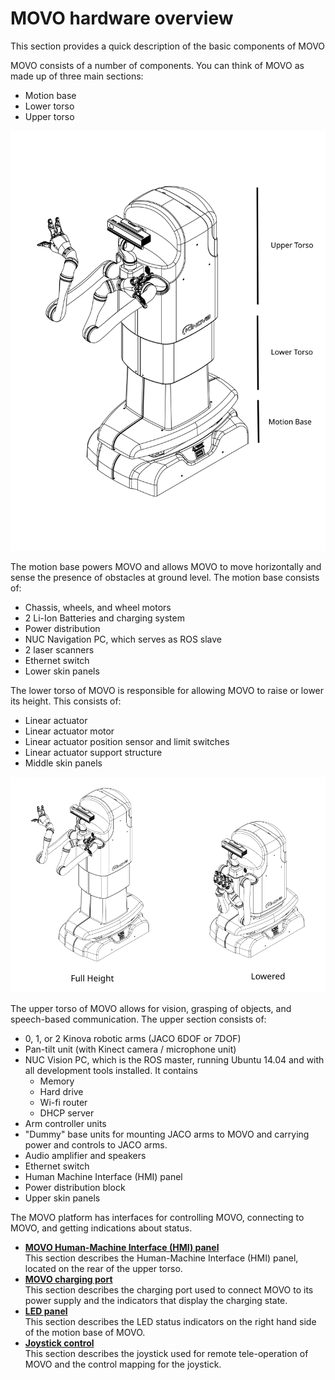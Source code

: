 # MOVO hardware overview

This section provides a quick description of the basic components of MOVO

MOVO consists of a number of components. You can think of MOVO as made up of three main sections:

-   Motion base
-   Lower torso
-   Upper torso

![](../Graphics/MOVO_sections.svg)

The motion base powers MOVO and allows MOVO to move horizontally and sense the presence of obstacles at ground level. The motion base consists of:

-   Chassis, wheels, and wheel motors
-   2 Li-Ion Batteries and charging system
-   Power distribution
-   NUC Navigation PC, which serves as ROS slave
-   2 laser scanners
-   Ethernet switch
-   Lower skin panels

The lower torso of MOVO is responsible for allowing MOVO to raise or lower its height. This consists of:

-   Linear actuator
-   Linear actuator motor
-   Linear actuator position sensor and limit switches
-   Linear actuator support structure
-   Middle skin panels

![](../Graphics/adustable_height.svg)

The upper torso of MOVO allows for vision, grasping of objects, and speech-based communication. The upper section consists of:

-   0, 1, or 2 Kinova robotic arms \(JACO 6DOF or 7DOF\)
-   Pan-tilt unit \(with Kinect camera / microphone unit\)
-   NUC Vision PC, which is the ROS master, running Ubuntu 14.04 and with all development tools installed. It contains
    -   Memory
    -   Hard drive
    -   Wi-fi router
    -   DHCP server
-   Arm controller units
-   "Dummy" base units for mounting JACO arms to MOVO and carrying power and controls to JACO arms.
-   Audio amplifier and speakers
-   Ethernet switch
-   Human Machine Interface \(HMI\) panel
-   Power distribution block
-   Upper skin panels

The MOVO platform has interfaces for controlling MOVO, connecting to MOVO, and getting indications about status.

-   **[MOVO Human-Machine Interface \(HMI\) panel](../Concepts/c_hmi_panel.md)**  
This section describes the Human-Machine Interface \(HMI\) panel, located on the rear of the upper torso.
-   **[MOVO charging port](../Concepts/c_charging_port.md)**  
This section describes the charging port used to connect MOVO to its power supply and the indicators that display the charging state.
-   **[LED panel](../Concepts/c_led_panel.md)**  
This section describes the LED status indicators on the right hand side of the motion base of MOVO.
-   **[Joystick control](../Concepts/c_teleop_control.md)**  
This section describes the joystick used for remote tele-operation of MOVO and the control mapping for the joystick.

